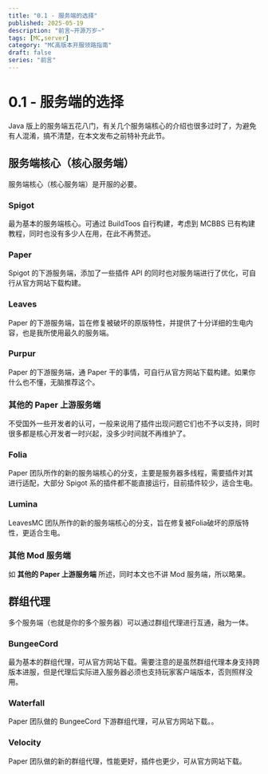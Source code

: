 ```yaml
---
title: "0.1 - 服务端的选择"
published: 2025-05-19
description: "前言~开源万岁~"
tags: [MC,server]
category: "MC高版本开服领路指南"
draft: false
series: "前言"
---
```


# 0.1 - 服务端的选择

Java 版上的服务端五花八门，有关几个服务端核心的介绍也很多过时了，为避免有人混淆，搞不清楚，在本文发布之前特补充此节。

## 服务端核心（核心服务端）

服务端核心（核心服务端）是开服的必要。

### Spigot

最为基本的服务端核心。可通过 BuildToos 自行构建，考虑到 MCBBS 已有构建教程，同时也没有多少人在用，在此不再赘述。

### Paper

Spigot 的下游服务端，添加了一些插件 API 的同时也对服务端进行了优化，可自行从官方网站下载构建。

### Leaves

Paper 的下游服务端，旨在修复被破坏的原版特性，并提供了十分详细的生电内容，也是我所使用最久的服务端。

### Purpur

Paper 的下游服务端，通 Paper 干的事情，可自行从官方网站下载构建。如果你什么也不懂，无脑推荐这个。

### 其他的 Paper 上游服务端

不受国外一些开发者的认可，一般来说用了插件出现问题它们也不予以支持，同时很多都是核心开发者一时兴起，没多少时间就不再维护了。

### Folia

Paper 团队所作的新的服务端核心的分支，主要是服务器多线程，需要插件对其进行适配，大部分 Spigot 系的插件都不能直接运行，目前插件较少，适合生电。

### Lumina

LeavesMC 团队所作的新的服务端核心的分支，旨在修复被Folia破坏的原版特性，更适合生电。

### 其他 Mod 服务端

如 **其他的 Paper 上游服务端** 所述，同时本文也不讲 Mod 服务端，所以略果。

## 群组代理

多个服务端（也就是你的多个服务器）可以通过群组代理进行互通，融为一体。

### BungeeCord

最为基本的群组代理，可从官方网站下载。需要注意的是虽然群组代理本身支持跨版本进服，但是代理后实际进入服务器必须也支持玩家客户端版本，否则照样没用。

### Waterfall

Paper 团队做的 BungeeCord 下游群组代理，可从官方网站下载。。

### Velocity

Paper 团队做的新的群组代理，性能更好，插件也更少，可从官方网站下载。
